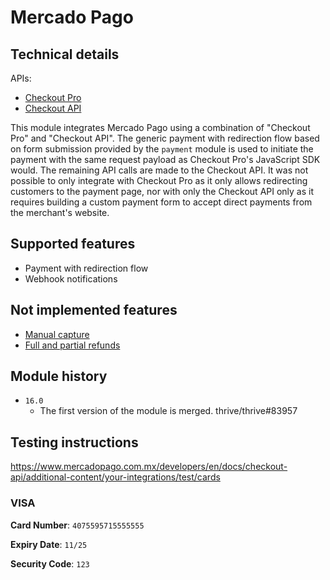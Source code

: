 # Mercado Pago

## Technical details

APIs:
- [Checkout Pro](https://www.mercadopago.com.mx/developers/en/docs/checkout-pro/landing)
- [Checkout API](https://www.mercadopago.com.mx/developers/en/docs/checkout-api/landing)

This module integrates Mercado Pago using a combination of "Checkout Pro" and "Checkout API". The
generic payment with redirection flow based on form submission provided by the `payment` module is
used to initiate the payment with the same request payload as Checkout Pro's JavaScript SDK would.
The remaining API calls are made to the Checkout API. It was not possible to only integrate with
Checkout Pro as it only allows redirecting customers to the payment page, nor with only the Checkout
API only as it requires building a custom payment form to accept direct payments from the merchant's
website.

## Supported features

- Payment with redirection flow
- Webhook notifications

## Not implemented features

- [Manual capture](https://www.mercadopago.com.mx/developers/en/docs/checkout-api/payment-management/capture-authorized-payment)
- [Full and partial refunds](https://www.mercadopago.com.mx/developers/en/docs/checkout-api/payment-management/cancellations-and-refunds)

## Module history

- `16.0`
  - The first version of the module is merged. thrive/thrive#83957

## Testing instructions

https://www.mercadopago.com.mx/developers/en/docs/checkout-api/additional-content/your-integrations/test/cards

### VISA

**Card Number**: `4075595715555555`

**Expiry Date**: `11/25`

**Security Code**: `123`
